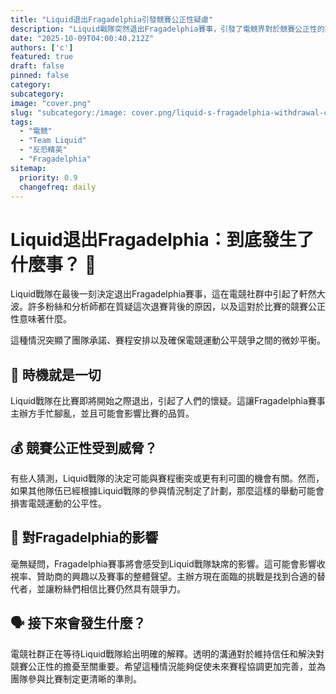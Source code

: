 ```yaml
---
title: "Liquid退出Fragadelphia引發競賽公正性疑慮"
description: "Liquid戰隊突然退出Fragadelphia賽事，引發了電競界對於競賽公正性的擔憂。"
date: "2025-10-09T04:00:40.212Z"
authors: ['c']
featured: true
draft: false
pinned: false
category:
subcategory:
image: "cover.png"
slug: "subcategory:/image: cover.png/liquid-s-fragadelphia-withdrawal-competitive-integrity-concerns"
tags:
  - "電競"
  - "Team Liquid"
  - "反恐精英"
  - "Fragadelphia"
sitemap:
  priority: 0.9
  changefreq: daily
---
```


# Liquid退出Fragadelphia：到底發生了什麼事？ 🤔

Liquid戰隊在最後一刻決定退出Fragadelphia賽事，這在電競社群中引起了軒然大波。許多粉絲和分析師都在質疑這次退賽背後的原因，以及這對於比賽的競賽公正性意味著什麼。

這種情況突顯了團隊承諾、賽程安排以及確保電競運動公平競爭之間的微妙平衡。

## 📅 時機就是一切

Liquid戰隊在比賽即將開始之際退出，引起了人們的懷疑。這讓Fragadelphia賽事主辦方手忙腳亂，並且可能會影響比賽的品質。

## 💰 競賽公正性受到威脅？

有些人猜測，Liquid戰隊的決定可能與賽程衝突或更有利可圖的機會有關。然而，如果其他隊伍已經根據Liquid戰隊的參與情況制定了計劃，那麼這樣的舉動可能會損害電競運動的公平性。

## 🤝 對Fragadelphia的影響

毫無疑問，Fragadelphia賽事將會感受到Liquid戰隊缺席的影響。這可能會影響收視率、贊助商的興趣以及賽事的整體聲望。主辦方現在面臨的挑戰是找到合適的替代者，並讓粉絲們相信比賽仍然具有競爭力。

## 🗣️ 接下來會發生什麼？

電競社群正在等待Liquid戰隊給出明確的解釋。透明的溝通對於維持信任和解決對競賽公正性的擔憂至關重要。希望這種情況能夠促使未來賽程協調更加完善，並為團隊參與比賽制定更清晰的準則。